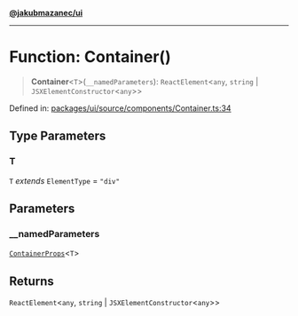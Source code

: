 [**@jakubmazanec/ui**](../README.md)

---

# Function: Container()

> **Container**\<`T`\>(`__namedParameters`): `ReactElement`\<`any`, `string` \|
> `JSXElementConstructor`\<`any`\>\>

Defined in:
[packages/ui/source/components/Container.ts:34](https://github.com/jakubmazanec/tools/blob/a9ba87d349a220bbed24d161794f90a6ba6009e5/packages/ui/source/components/Container.ts#L34)

## Type Parameters

### T

`T` _extends_ `ElementType` = `"div"`

## Parameters

### \_\_namedParameters

[`ContainerProps`](../type-aliases/ContainerProps.md)\<`T`\>

## Returns

`ReactElement`\<`any`, `string` \| `JSXElementConstructor`\<`any`\>\>
